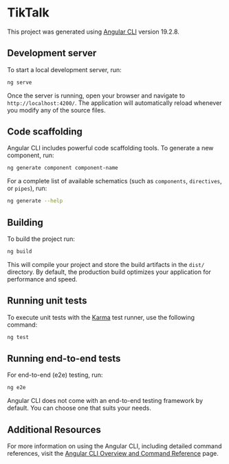 # TikTalk

This project was generated
using [Angular CLI](https://github.com/angular/angular-cli) version 19.2.8.

## Development server

To start a local development server, run:

```bash
ng serve
```

Once the server is running, open your browser and navigate to
`http://localhost:4200/`. The application will automatically reload whenever you
modify any of the source files.

## Code scaffolding

Angular CLI includes powerful code scaffolding tools. To generate a new
component, run:

```bash
ng generate component component-name
```

For a complete list of available schematics (such as `components`, `directives`,
or `pipes`), run:

```bash
ng generate --help
```

## Building

To build the project run:

```bash
ng build
```

This will compile your project and store the build artifacts in the `dist/`
directory. By default, the production build optimizes your application for
performance and speed.

## Running unit tests

To execute unit tests with the [Karma](https://karma-runner.github.io) test
runner, use the following command:

```bash
ng test
```

## Running end-to-end tests

For end-to-end (e2e) testing, run:

```bash
ng e2e
```

Angular CLI does not come with an end-to-end testing framework by default. You
can choose one that suits your needs.

## Additional Resources

For more information on using the Angular CLI, including detailed command
references, visit
the [Angular CLI Overview and Command Reference](https://angular.dev/tools/cli)
page.

